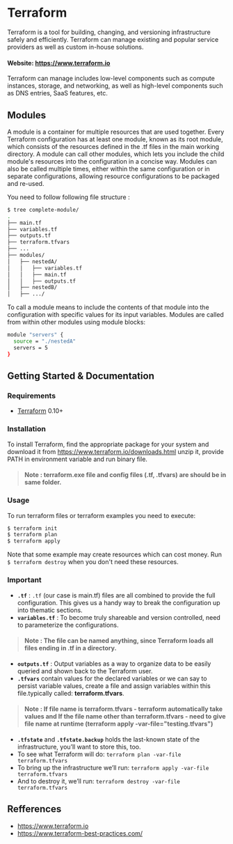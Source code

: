 # Terraform
Terraform is a tool for building, changing, and versioning infrastructure safely and efficiently. Terraform can manage existing and popular service providers as well as custom in-house solutions.
####  Website: https://www.terraform.io
Terraform can manage includes low-level components such as compute instances, storage, and networking, as well as high-level components such as DNS entries, SaaS features, etc.

## Modules 
A module is a container for multiple resources that are used together.
Every Terraform configuration has at least one module, known as its root module, which consists of the resources defined in the .tf     files in the main working directory.
A module can call other modules, which lets you include the child module's resources into the configuration in a concise way. Modules  can also be called multiple times, either within the same configuration or in separate configurations, allowing resource                configurations to be packaged and re-used.

You need to follow following file structure : 
```sh
$ tree complete-module/
.
├── main.tf
├── variables.tf
├── outputs.tf
├── terraform.tfvars
├── ...
├── modules/
│   ├── nestedA/
│   │   ├── variables.tf
│   │   ├── main.tf
│   │   ├── outputs.tf
│   ├── nestedB/
│   ├── .../

```
To call a module means to include the contents of that module into the configuration with specific values for its input variables.       Modules are called from within other modules using module blocks:
```sh
module "servers" {
  source = "./nestedA"
  servers = 5
}
```

## Getting Started & Documentation
### Requirements
* [Terraform](https://www.terraform.io/downloads.html) 0.10+
### Installation
To install Terraform, find the appropriate package for your system and download it from  https://www.terraform.io/downloads.html
unzip it, provide PATH in environment variable and run binary file.
> #### Note : terraform.exe file and config files (.tf, .tfvars) are should be in same folder.

### Usage
To run terraform files or terraform examples you need to execute:
```sh
$ terraform init
$ terraform plan
$ terraform apply
```
Note that some example may create resources which can cost money. Run ``` $ terraform destroy ``` when you don't need these resources.

### Important

- **`.tf`** : `.tf` (our case is main.tf) files are all combined to provide the full configuration. This gives us a handy way to break the configuration up into thematic sections.
- **`variables.tf`** : To become truly shareable and version controlled, need to parameterize the configurations.
> #### Note : The file can be named anything, since Terraform loads all files ending in .tf in a directory.
- **`outputs.tf`**  : Output variables as a way to organize data to be easily queried and shown back to the Terraform user.
-	**`.tfvars`** contain values for the declared variables or we can say to persist variable values, create a file and assign variables within this file.typically called: **terraform.tfvars**.
> #### Note : If file name is terraform.tfvars - terraform automatically take values and If the file name other than terraform.tfvars - need to give file name at runtime (terraform apply -var-file="testing.tfvars")
-	**`.tfstate`** and **`.tfstate.backup`** holds the last-known state of the infrastructure, you’ll want to store this, too.
-	To see what Terraform will do: `terraform plan -var-file terraform.tfvars`
-	To bring up the infrastructure we’ll run: `terraform apply -var-file terraform.tfvars`
-	And to destroy it, we’ll run: `terraform destroy -var-file terraform.tfvars`


## Refferences
- https://www.terraform.io
- https://www.terraform-best-practices.com/
